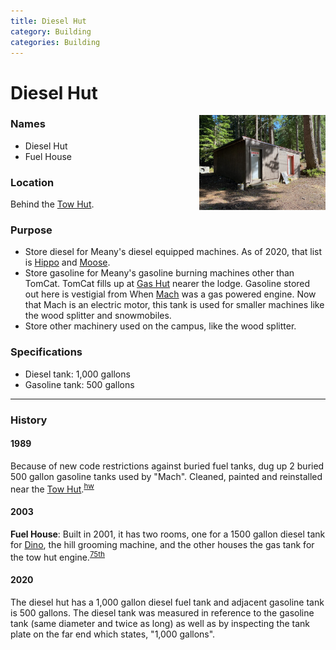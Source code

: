 ```yaml
---
title: Diesel Hut
category: Building
categories: Building
---
```

# Diesel Hut
<img src="img/2020-Diesel-Hut.jpeg" style="width: 40%" align="right">

### Names
* Diesel Hut
* Fuel House

### Location
Behind the [Tow Hut](Tow-Hut).

### Purpose
- Store diesel for Meany's diesel equipped machines. As of 2020, that list is [Hippo](Hippo) and [Moose](Moose).
- Store gasoline for Meany's gasoline burning machines other than TomCat. TomCat fills up at [Gas Hut](Gas-Hut) nearer the lodge. Gasoline stored out here is vestigial from When [Mach](Mach) was a gas powered engine. Now that Mach is an electric motor, this tank is used for smaller machines like the wood splitter and snowmobiles.
- Store other machinery used on the campus, like the wood splitter.

### Specifications
- Diesel tank: 1,000 gallons
- Gasoline tank: 500 gallons

---
### History

#### 1989

Because of new code restrictions against buried fuel tanks, dug up 2 buried 500 gallon gasoline tanks used by "Mach". Cleaned, painted and reinstalled near the [Tow Hut](Tow-Hut).<sup>[hw][]</sup>

#### 2003

**Fuel House**: Built in 2001, it has two rooms, one for a 1500 gallon diesel tank for [Dino](Dino), the hill grooming machine, and the other houses the gas tank for the tow hut engine.<sup>[75th][]</sup>

#### 2020

The diesel hut has a 1,000 gallon diesel fuel tank and adjacent gasoline tank is 500 gallons. The diesel tank was measured in reference to the gasoline tank (same diameter and twice as long) as well as by inspecting the tank plate on the far end which states, "1,000 gallons".

[75th]: Anniversary#75th
[hw]: History-Walt